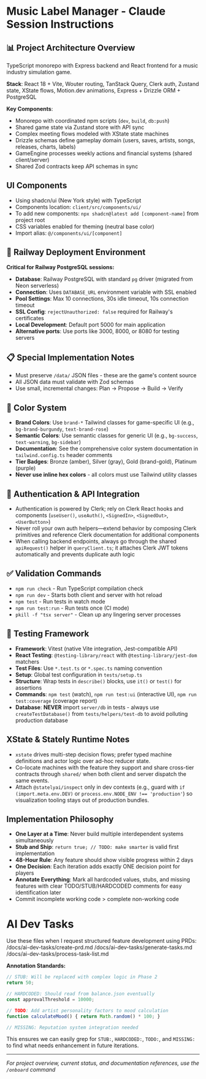 # Music Label Manager - Claude Session Instructions

## 📊 Project Architecture Overview
TypeScript monorepo with Express backend and React frontend for a music industry simulation game.

**Stack**: React 18 + Vite, Wouter routing, TanStack Query, Clerk auth, Zustand state, XState flows, Motion.dev animations, Express + Drizzle ORM + PostgreSQL

**Key Components**:
- Monorepo with coordinated npm scripts (`dev`, `build`, `db:push`)
- Shared game state via Zustand store with API sync
- Complex meeting flows modeled with XState state machines
- Drizzle schemas define gameplay domain (users, saves, artists, songs, releases, charts, labels)
- GameEngine processes weekly actions and financial systems (shared client/server)
- Shared Zod contracts keep API schemas in sync

## UI Components

- Using shadcn/ui (New York style) with TypeScript
- Components location: `client/src/components/ui/`
- To add new components: `npx shadcn@latest add [component-name]` from project root
- CSS variables enabled for theming (neutral base color)
- Import alias: `@/components/ui/[component]`

## 🚨 Railway Deployment Environment
**Critical for Railway PostgreSQL sessions:**
- **Database**: Railway PostgreSQL with standard `pg` driver (migrated from Neon serverless)
- **Connection**: Uses `DATABASE_URL` environment variable with SSL enabled
- **Pool Settings**: Max 10 connections, 30s idle timeout, 10s connection timeout
- **SSL Config**: `rejectUnauthorized: false` required for Railway's certificates
- **Local Development**: Default port 5000 for main application
- **Alternative ports**: Use ports like 3000, 8000, or 8080 for testing servers

## 📋 Special Implementation Notes
- Must preserve `/data/` JSON files - these are the game's content source
- All JSON data must validate with Zod schemas
- Use small, incremental changes: Plan → Propose → Build → Verify

## 🎨 Color System
- **Brand Colors**: Use `brand-*` Tailwind classes for game-specific UI (e.g., `bg-brand-burgundy`, `text-brand-rose`)
- **Semantic Colors**: Use semantic classes for generic UI (e.g., `bg-success`, `text-warning`, `bg-sidebar`)
- **Documentation**: See the comprehensive color system documentation in `tailwind.config.ts` header comments
- **Tier Badges**: Bronze (amber), Silver (gray), Gold (brand-gold), Platinum (purple)
- **Never use inline hex colors** - all colors must use Tailwind utility classes

## 🔐 Authentication & API Integration
- Authentication is powered by Clerk; rely on Clerk React hooks and components (`useUser()`, `useAuth()`, `<SignedIn>`, `<SignedOut>`, `<UserButton>`)
- Never roll your own auth helpers—extend behavior by composing Clerk primitives and reference Clerk documentation for additional components
- When calling backend endpoints, always go through the shared `apiRequest()` helper in `queryClient.ts`; it attaches Clerk JWT tokens automatically and prevents duplicate auth logic

## ✅ Validation Commands
- `npm run check` - Run TypeScript compilation check
- `npm run dev` - Starts both client and server with hot reload
- `npm test` - Run tests in watch mode
- `npm run test:run` - Run tests once (CI mode)
- `pkill -f "tsx server"` - Clean up any lingering server processes

## 🧪 Testing Framework
- **Framework**: Vitest (native Vite integration, Jest-compatible API)
- **React Testing**: `@testing-library/react` with `@testing-library/jest-dom` matchers
- **Test Files**: Use `*.test.ts` or `*.spec.ts` naming convention
- **Setup**: Global test configuration in `tests/setup.ts`
- **Structure**: Wrap tests in `describe()` blocks, use `it()` or `test()` for assertions
- **Commands**: `npm test` (watch), `npm run test:ui` (interactive UI), `npm run test:coverage` (coverage report)
- **Database**: **NEVER** import `server/db` in tests - always use `createTestDatabase()` from `tests/helpers/test-db` to avoid polluting production database

## XState & Stately Runtime Notes
- `xstate` drives multi-step decision flows; prefer typed machine definitions and actor logic over ad-hoc reducer state.
- Co-locate machines with the feature they support and share cross-tier contracts through `shared/` when both client and server dispatch the same events.
- Attach `@statelyai/inspect` only in dev contexts (e.g., guard with `if (import.meta.env.DEV)` or `process.env.NODE_ENV !== 'production'`) so visualization tooling stays out of production bundles.

## Implementation Philosophy
- **One Layer at a Time**: Never build multiple interdependent systems simultaneously
- **Stub and Ship**: `return true; // TODO: make smarter` is valid first implementation  
- **48-Hour Rule**: Any feature should show visible progress within 2 days
- **One Decision**: Each iteration adds exactly ONE decision point for players
- **Annotate Everything**: Mark all hardcoded values, stubs, and missing features with clear TODO/STUB/HARDCODED comments for easy identification later
- Commit incomplete working code > complete non-working code

# AI Dev Tasks
Use these files when I request structured feature development using PRDs:
/docs/ai-dev-tasks/create-prd.md
/docs/ai-dev-tasks/generate-tasks.md
/docs/ai-dev-tasks/process-task-list.md

**Annotation Standards:**
```javascript
// STUB: Will be replaced with complex logic in Phase 2
return 50; 

// HARDCODED: Should read from balance.json eventually  
const approvalThreshold = 10000;

// TODO: Add artist personality factors to mood calculation
function calculateMood() { return Math.random() * 100; }

// MISSING: Reputation system integration needed
```

This ensures we can easily grep for `STUB:`, `HARDCODED:`, `TODO:`, and `MISSING:` to find what needs enhancement in future iterations.

---
*For project overview, current status, and documentation references, use the `/onboard` command*
